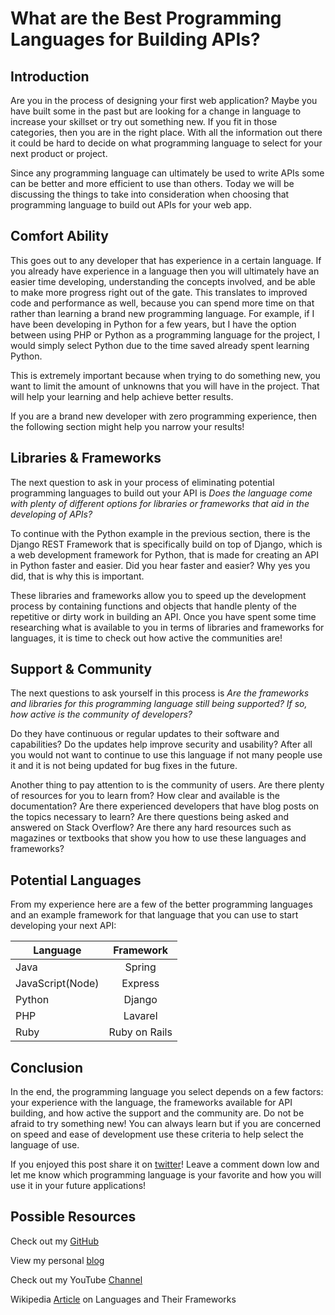 # What are the Best Programming Languages for Building APIs?## IntroductionAre you in the process of designing your first web application? Maybe you have built some in the past but are looking for a change in language to increase your skillset or try out something new.  If you fit in those categories, then you are in the right place.  With all the information out there it could be hard to decide on what programming language to select for your next product or project. 

Since any programming language can ultimately be used to write APIs some can be better and more efficient to use than others. Today we will be discussing the things to take into consideration when choosing that programming language to build out APIs for your web app.
## Comfort Ability

This goes out to any developer that has experience in a certain language.  If you already have experience  in a language then you will ultimately have an easier time developing, understanding the concepts involved, and be able to make more progress right out of the gate. This translates to improved code and performance as well, because you can spend more time on that rather than learning a brand new programming language.  For example, if I have been developing in Python for a few years, but I have the option between using PHP or Python as a programming language for the project, I would simply select Python due to the time saved already spent learning Python.

This is extremely important because when trying to do something new, you want to limit the amount of unknowns that you will have in the project.  That will help your learning and help achieve better results.

If you are a brand new developer with zero programming experience, then the following section might help you narrow your results!


## Libraries & Frameworks

The next question to ask in your process of eliminating potential programming languages to build out your API is *Does the language come with plenty of different options for libraries or frameworks that aid in the developing of APIs?*

To continue with the Python example in the previous section, there is the Django REST Framework that is specifically build on top of Django, which is a web development framework for Python, that is made for creating an API in Python faster and easier.  Did you hear faster and easier? Why yes you did, that is why this is important. 

These libraries and frameworks allow you to speed up the development process by containing functions and objects that handle plenty of the repetitive or dirty work in building an API.  Once you have spent some time researching  what is available  to you in terms of libraries and frameworks for languages, it is time to check out how active the communities are! 

## Support & Community

The next questions to ask yourself in this process is *Are the frameworks and libraries for this programming language still being supported? If so, how active is the community of developers?*

Do they have continuous  or regular updates to their software and capabilities? Do the updates help improve security and usability?  After all you would not want to continue to use this language if not many people use it and it is not being updated for bug fixes in the future.

Another thing to pay attention to is the community of users.  Are there plenty of resources for you to learn from? How clear and available is the documentation? Are there experienced developers that have blog posts on the topics necessary to learn? Are there questions being asked and answered on Stack Overflow? Are there any hard resources such as magazines or textbooks that show you how to use these languages and frameworks?

## Potential Languages

From my experience here are a few of the better programming languages and an example framework for that language that you can use to start developing your next API:

| Language        | Framework    |
| ----------------|:------------:|
| Java            | Spring       |
| JavaScript(Node)| Express      |
| Python          | Django       |
| PHP             | Lavarel      |
| Ruby            | Ruby on Rails|


## Conclusion In the end, the programming language you select depends on a few factors: your experience with the language, the frameworks available for API building, and how active the support and the community are. Do not be afraid to try something new! You can always learn but if you are concerned on speed and ease of development use these criteria to help select the language of use.
If you enjoyed this post share it on [twitter][twit]! Leave a comment down low and let me know which programming language is your favorite and how you will use it in your future applications!
## Possible Resources

Check out my [GitHub][mainGit]

View my personal [blog][pblog]

Check out my YouTube [Channel][youtube]

Wikipedia [Article][wiki] on Languages and Their Frameworks

[twit]: https://twitter.com/
[mainGit]: https://github.com/acucciniello/[pblog]: http://www.acucciniello.com/[youtube]: https://www.youtube.com/channel/UC8icMMql5SjCaXXMvILGIUA
[wiki]: https://en.wikipedia.org/wiki/Comparison_of_web_frameworks
